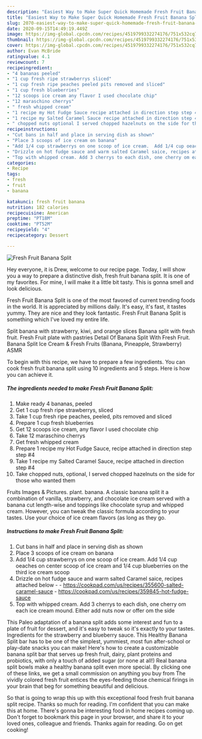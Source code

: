 ```yaml
---
description: "Easiest Way to Make Super Quick Homemade Fresh Fruit Banana Split"
title: "Easiest Way to Make Super Quick Homemade Fresh Fruit Banana Split"
slug: 2070-easiest-way-to-make-super-quick-homemade-fresh-fruit-banana-split
date: 2020-09-15T14:49:19.449Z
image: https://img-global.cpcdn.com/recipes/4519799332274176/751x532cq70/fresh-fruit-banana-split-recipe-main-photo.jpg
thumbnail: https://img-global.cpcdn.com/recipes/4519799332274176/751x532cq70/fresh-fruit-banana-split-recipe-main-photo.jpg
cover: https://img-global.cpcdn.com/recipes/4519799332274176/751x532cq70/fresh-fruit-banana-split-recipe-main-photo.jpg
author: Evan McBride
ratingvalue: 4.1
reviewcount: 7
recipeingredient:
- "4 bananas peeled"
- "1 cup fresh ripe strawberrys sliced"
- "1 cup fresh ripe peaches peeled pits removed and sliced"
- "1 cup fresh blueberries"
- "12 scoops ice cream any flavor I used chocolate chip"
- "12 maraschino cherrys"
- " fresh whipped cream"
- "1 recipe my Hot Fudge Sauce recipe attached in direction step step 4"
- "1 recipe my Salted Caramel Sauce recipe attached in direction step 4"
- " chopped nuts optional I served chopped hazelnuts on the side for those who wanted them"
recipeinstructions:
- "Cut bans in half and place in serving dish as shown"
- "Place 3 scoops of ice cream on banana"
- "Add 1/4 cup strawberrys on one scoop of ice cream.  Add 1/4 cup oeaches on center scoop of ice cream and 1/4 cup blueberries  on the third ice cream scoop"
- "Drizzle on hot fudge sauce and warm salted Caramel saice, recipes attached below  https://cookpad.com/us/recipes/355600-salted-caramel-sauce https://cookpad.com/us/recipes/359845-hot-fudge-sauce"
- "Top with whipped cream. Add 3 cherrys to each dish, one cherry om each ice cream mound. Either add nuts now or offer om the side"
categories:
- Recipe
tags:
- fresh
- fruit
- banana

katakunci: fresh fruit banana 
nutrition: 182 calories
recipecuisine: American
preptime: "PT18M"
cooktime: "PT52M"
recipeyield: "4"
recipecategory: Dessert

---
```



![Fresh Fruit Banana Split](https://img-global.cpcdn.com/recipes/4519799332274176/751x532cq70/fresh-fruit-banana-split-recipe-main-photo.jpg)

Hey everyone, it is Drew, welcome to our recipe page. Today, I will show you a way to prepare a distinctive dish, fresh fruit banana split. It is one of my favorites. For mine, I will make it a little bit tasty. This is gonna smell and look delicious.

Fresh Fruit Banana Split is one of the most favored of current trending foods in the world. It is appreciated by millions daily. It's easy, it's fast, it tastes yummy. They are nice and they look fantastic. Fresh Fruit Banana Split is something which I've loved my entire life.

Split banana with strawberry, kiwi, and orange slices Banana split with fresh fruit. Fresh Fruit plate with pastries Detail Of Banana Split With Fresh Fruit. Banana Split Ice Cream &amp; Fresh Fruits (Banana, Pineapple, Strawberry) ASMR


To begin with this recipe, we have to prepare a few ingredients. You can cook fresh fruit banana split using 10 ingredients and 5 steps. Here is how you can achieve it.

<!--inarticleads1-->

##### The ingredients needed to make Fresh Fruit Banana Split:

1. Make ready 4 bananas, peeled
1. Get 1 cup fresh ripe strawberrys, sliced
1. Take 1 cup fresh ripe peaches, peeled, pits removed and sliced
1. Prepare 1 cup fresh blueberries
1. Get 12 scoops ice cream, any flavor I used chocolate chip
1. Take 12 maraschino cherrys
1. Get  fresh whipped cream
1. Prepare 1 recipe my Hot Fudge Sauce, recipe attached in direction step step #4
1. Take 1 recipe my Salted Caramel Sauce, recipe attached in direction step #4
1. Take  chopped nuts, optional, I served chopped hazelnuts on the side for those who wanted them


Fruits Images &amp; Pictures. plant. banana. A classic banana split it a combination of vanilla, strawberry, and chocolate ice cream served with a banana cut length-wise and toppings like chocolate syrup and whipped cream. However, you can tweak the classic formula according to your tastes. Use your choice of ice cream flavors (as long as they go. 

<!--inarticleads2-->

##### Instructions to make Fresh Fruit Banana Split:

1. Cut bans in half and place in serving dish as shown
1. Place 3 scoops of ice cream on banana
1. Add 1/4 cup strawberrys on one scoop of ice cream.  Add 1/4 cup oeaches on center scoop of ice cream and 1/4 cup blueberries  on the third ice cream scoop
1. Drizzle on hot fudge sauce and warm salted Caramel saice, recipes attached below -  - https://cookpad.com/us/recipes/355600-salted-caramel-sauce - https://cookpad.com/us/recipes/359845-hot-fudge-sauce
1. Top with whipped cream. Add 3 cherrys to each dish, one cherry om each ice cream mound. Either add nuts now or offer om the side


This Paleo adaptation of a banana split adds some interest and fun to a plate of fruit for dessert, and it&#39;s easy to tweak so it&#39;s exactly to your tastes. Ingredients for the strawberry and blueberry sauce. This Healthy Banana Split bar has to be one of the simplest, yummiest, most fun after-school or play-date snacks you can make! Here&#39;s how to create a customizable banana split bar that serves up fresh fruit, dairy, plant proteins and probiotics, with only a touch of added sugar (or none at all!) Real banana split bowls make a healthy banana split even more special. By clicking one of these links, we get a small commission on anything you buy from The vividly colored fresh fruit entices the eyes-feeding those chemical firings in your brain that beg for something beautiful and delicious. 

So that is going to wrap this up with this exceptional food fresh fruit banana split recipe. Thanks so much for reading. I'm confident that you can make this at home. There's gonna be interesting food in home recipes coming up. Don't forget to bookmark this page in your browser, and share it to your loved ones, colleague and friends. Thanks again for reading. Go on get cooking!
